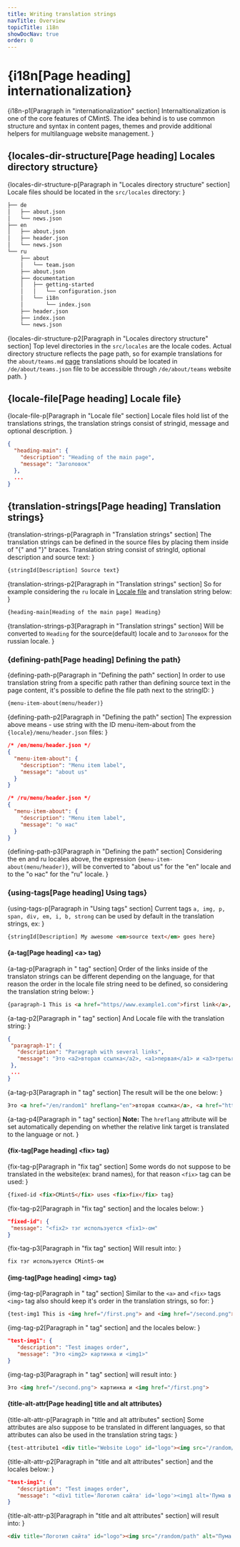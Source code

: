 ```yaml
---
title: Writing translation strings
navTitle: Overview
topicTitle: i18n
showDocNav: true
order: 0
---
```


# {i18n[Page heading] internationalization}

{i18n-p1[Paragraph in "internationalization" section]
Internaltionalization is one of the
core features of CMintS. The idea behind is to use common structure and syntax
in content pages, themes and provide additional helpers for multilanguage
website management.
}

## {locales-dir-structure[Page heading] Locales directory structure}

{locales-dir-structure-p[Paragraph in "Locales directory structure" section]
Locale files should be located in the `src/locales` directory:
}

```bash
├── de
│   ├── about.json
│   └── news.json
├── en
│   ├── about.json
│   ├── header.json
│   └── news.json
└── ru
    ├── about
    │   └── team.json
    ├── about.json
    ├── documentation
    │   ├── getting-started
    │   │   └── configuration.json
    │   └── i18n
    │       └── index.json
    ├── header.json
    ├── index.json
    └── news.json
```

{locales-dir-structure-p2[Paragraph in "Locales directory structure" section]
Top level directories in the `src/locales` are the locale codes.
Actual directory structure reflects the page path, so for example translations
for the `about/teams.md` [page]() translations should be located in
`/de/about/teams.json` file to be accessible through `/de/about/teams` website
path.
}

## {locale-file[Page heading] Locale file}

{locale-file-p[Paragraph in "Locale file" section]
Locale files hold list of the translations strings, the translation strings
consist of stringid, message and optional description.
}

```json
{
  "heading-main": {
    "description": "Heading of the main page",
    "message": "Заголовок"
  },
  ...
}
```

## {translation-strings[Page heading] Translation strings}

{translation-strings-p[Paragraph in "Translation strings" section]
The translation strings can be defined in the source files by placing them
inside of "{" and "}" braces. Translation string consist of stringId, optional
description and source text:
}

```javascript
{stringId[Description] Source text}
```

{translation-strings-p2[Paragraph in "Translation strings" section]
So for example considering the `ru` locale in [Locale file](#locale-file) and
translation string below:
}

```html
{heading-main[Heading of the main page] Heading}
```

{translation-strings-p3[Paragraph in "Translation strings" section]
Will be converted to `Heading` for the source(default) locale and to `Заголовок`
for the russian locale.
}

### {defining-path[Page heading] Defining the path}

{defining-path-p[Paragraph in "Defining the path" section]
In order to use translation string from a specific path rather than defining source text in the page content, it's possible to define the file path next to the stringID:
}

```html
{menu-item-about(menu/header)}
```

{defining-path-p2[Paragraph in "Defining the path" section]
The expression above means - use string with the ID menu-item-about from the
`{locale}/menu/header.json` files:
}

```json
/* /en/menu/header.json */
{
  "menu-item-about": {
    "description": "Menu item label",
    "message": "about us"
  }
}
```
```json
/* /ru/menu/header.json */
{
  "menu-item-about": {
    "description": "Menu item label",
    "message": "о нас"
  }
}
```

{defining-path-p3[Paragraph in "Defining the path" section]
Considering the en and ru locales above, the expression
`{menu-item-about(menu/header)}`, will be converted to "about us" for the "en"
locale and to the "о нас" for the "ru" locale.
}

### {using-tags[Page heading] Using tags}

{using-tags-p[Paragraph in "Using tags" section]
Current tags `a, img, p, span, div, em, i, b, strong` can be used by default in
the translation strings, ex:
}

```html
{stringId[Description] My awesome <em>source text</em> goes here}
```

#### {a-tag[Page heading] \<a\> tag}

{a-tag-p[Paragraph in "<a> tag" section]
Order of the links inside of the translaton strings can be different depending
on the language, for that reason the order in the locale file string need to be
defined, so considering the translation string below:
}

```html
{paragraph-1 This is <a href="https//www.example1.com">first link</a>, <a href="/random1">second link</a> and <a href="/random2">third link</a>}
```

{a-tag-p2[Paragraph in "<a> tag" section]
And Locale file with the translation string:
}
 
 ```json
{
  "paragraph-1": {
    "description": "Paragraph with several links",
    "message": "Это <a2>вторая ссылка</a2>, <a1>первая</a1> и <a3>третья ссылка</a3>"
  },
  ...
}
```

{a-tag-p3[Paragraph in "<a> tag" section]
The result will be the one below:
}

```html
Это <a href="/en/random1" hreflang="en">вторая ссылка</a>, <a href="https//www.example1.com">первая</a> и <a href="/en/random2" hreflang="en">третья ссылка</a>
```

{a-tag-p4[Paragraph in "<a> tag" section]
**Note:** The `hreflang` attribute will be set automatically depending on
whether the relative link target is translated to the language or not.
}

#### {fix-tag[Page heading] \<fix\> tag}

{fix-tag-p[Paragraph in "fix tag" section]
Some words do not suppose to be translated in the website(ex: brand names), for
that reason `<fix>` tag can be used:
}

```html
{fixed-id <fix>CMintS</fix> uses <fix>fix</fix> tag}
```

{fix-tag-p2[Paragraph in "fix tag" section]
and the locales below:
}

 ```json
"fixed-id": {
  "message": "<fix2> тэг используется <fix1>-ом"
}
```

{fix-tag-p3[Paragraph in "fix tag" section]
Will result into:
}

```html
fix тэг используется CMintS-ом
```

#### {img-tag[Page heading] \<img\> tag}

{img-tag-p[Paragraph in "<img> tag" section]
Similar to the `<a>` and `<fix>` tags `<img>` tag also should keep it's order in
the translation strings, so for:
}

```html
{test-img1 This is <img href="/first.png"> and <img href="/second.png"> image}
```

{img-tag-p2[Paragraph in "<img> tag" section]
and the locales below:
}

 ```json
"test-img1": {
    "description": "Test images order",
    "message": "Это <img2> картинка и <img1>"
}
```

{img-tag-p3[Paragraph in "<img> tag" section]
will result into:
}

```html
Это <img href="/second.png"> картинка и <img href="/first.png">
```

#### {title-alt-attr[Page heading] title and alt attributes}

{title-alt-attr-p[Paragraph in "title and alt attributes" section]
Some attributes are also suppose to be translated in different languages, so
that attributes can also be used in the translation string tags:
}

```html
{test-attribute1 <div title="Website Logo" id="logo"><img src="/random/path" alt="Jumping puma" />Picture</div>}
```

{title-alt-attr-p2[Paragraph in "title and alt attributes" section]
and the locales below:
}

 ```json
"test-img1": {
    "description": "Test images order",
    "message": "<div1 title='Логотип сайта' id='logo'><img1 alt='Пума в прыжке'>Картинка</div1>"
}
```

{title-alt-attr-p3[Paragraph in "title and alt attributes" section]
will result into:
}

```html
<div title="Логотип сайта" id="logo"><img src="/random/path" alt="Пума в прыжке" />Картинка</div>
```
